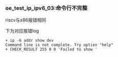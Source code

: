 ### oe_test_ip_ipv6_03:命令行不完整

riscv与x86报错相同

下为对应报错log

```
+ ip -6 addr show dev
Command line is not complete. Try option "help"
+ CHECK_RESULT 255 0 0 'Failed to show '
```

